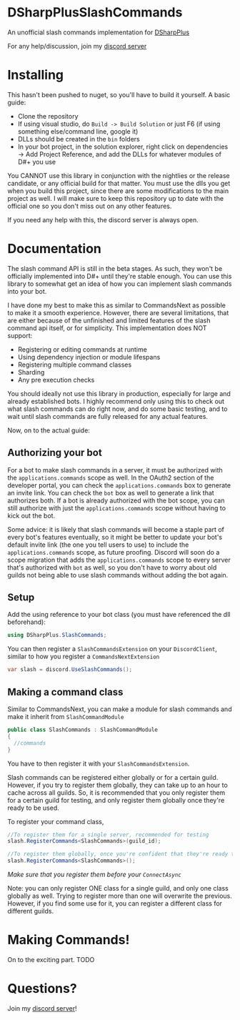 # DSharpPlusSlashCommands
An unofficial slash commands implementation for [DSharpPlus](https://github.com/DSharpPlus/DSharpPlus)

For any help/discussion, join my [discord server](https://discord.gg/2ZhXXVJYhU)

# Installing
This hasn't been pushed to nuget, so you'll have to build it yourself. A basic guide:
* Clone the repository
* If using visual studio, do `Build -> Build Solution` or just F6 (if using something else/command line, google it)
* DLLs should be created in the `bin` folders
* In your bot project, in the solution explorer, right click on dependencies -> Add Project Reference, and add the DLLs for whatever modules of D#+ you use

You CANNOT use this library in conjunction with the nightlies or the release candidate, or any official build for that matter. You must use the dlls you get when you build this project, since there are some modifications to the main project as well. I will make sure to keep this repository up to date with the official one so you don't miss out on any other features.

If you need any help with this, the discord server is always open.

# Documentation
The slash command API is still in the beta stages. As such, they won't be officially implemented into D#+ until they're stable enough. You can use this library to somewhat get an idea of how you can implement slash commands into your bot.

I have done my best to make this as similar to CommandsNext as possible to make it a smooth experience. However, there are several limitations, that are either because of the unfinished and limited features of the slash command api itself, or for simplicity. This implementation does NOT support:
* Registering or editing commands at runtime
* Using dependency injection or module lifespans
* Registering multiple command classes
* Sharding
* Any pre execution checks

You should ideally not use this library in production, especially for large and already established bots. I highly recommend only using this to check out what slash commands can do right now, and do some basic testing, and to wait until slash commands are fully released for any actual features.

Now, on to the actual guide:
## Authorizing your bot
For a bot to make slash commands in a server, it must be authorized with the `applications.commands` scope as well. In the OAuth2 section of the developer portal, you can check the `applications.commands` box to generate an invite link. You can check the `bot` box as well to generate a link that authorizes both. If a bot is already authorized with the bot scope, you can still authorize with just the `applications.commands` scope without having to kick out the bot.

Some advice: it is likely that slash commands will become a staple part of every bot's features eventually, so it might be better to update your bot's default invite link (the one you tell users to use) to include the `applications.commands` scope, as future proofing. Discord will soon do a scope migration that adds the `applications.commands` scope to every server that's authorized with `bot` as well, so you don't have to worry about old guilds not being able to use slash commands without adding the bot again.
## Setup
Add the using reference to your bot class (you must have referenced the dll beforehand):

```cs
using DSharpPlus.SlashCommands;
```

You can then register a `SlashCommandsExtension` on your `DiscordClient`, similar to how you register a `CommandsNextExtension`

```cs
var slash = discord.UseSlashCommands();
```

## Making a command class
Similar to CommandsNext, you can make a module for slash commands and make it inherit from `SlashCommandModule`
```cs
public class SlashCommands : SlashCommandModule
{
  //commands
}
```
You have to then register it with your `SlashCommandsExtension`.

Slash commands can be registered either globally or for a certain guild. However, if you try to register them globally, they can take up to an hour to cache across all guilds. So, it is recommended that you only register them for a certain guild for testing, and only register them globally once they're ready to be used.

To register your command class,
```cs
//To register them for a single server, recommended for testing
slash.RegisterCommands<SlashCommands>(guild_id);

//To register them globally, once you're confident that they're ready to be used by everyone
slash.RegisterCommands<SlashCommands>();
```
*Make sure that you register them before your `ConnectAsync`*

Note: you can only register ONE class for a single guild, and only one class globally as well. Trying to register more than one will overwrite the previous. However, if you find some use for it, you can register a different class for different guilds.

# Making Commands!
On to the exciting part. 
TODO

# Questions?
Join my [discord server](https://discord.gg/2ZhXXVJYhU)!
